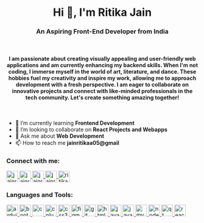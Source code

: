 <h1 align="center">Hi 👋, I'm Ritika Jain</h1>
<h3 align="center">An Aspiring Front-End Developer from India</h3>

<br>
<h4 align="center">I am passionate about creating visually appealing and user-friendly web applications and am currently enhancing my backend skills. When I'm not coding, I immerse myself in the world of art, literature, and dance. These hobbies fuel my creativity and inspire my work, allowing me to approach development with a fresh perspective. I am eager to collaborate on innovative projects and connect with like-minded professionals in the tech community. Let's create something amazing together!</h4>

<br>

- 🌱 I’m currently learning **Frontend Development**
- 👯 I’m looking to collaborate on **React Projects and Webapps**
- 💬 Ask me about **Web Development**
- 📫 How to reach me **jainritikaa05@gmail**

<h3 align="left">Connect with me:</h3>
<p align="left">
  <a href="https://twitter.com/jainritikaa05" target="blank">
    <img align="center" src="https://img.icons8.com/color/48/000000/twitter.png" alt="jainritikaa05" height="30" width="30" />
  </a>
  <a href="https://linkedin.com/in/jainritikaa" target="blank">
    <img align="center" src="https://img.icons8.com/color/48/000000/linkedin.png" alt="jainritikaa" height="30" width="30" />
  </a>
  <a href="https://instagram.com/jainritikaaa" target="blank">
    <img align="center" src="https://img.icons8.com/color/48/000000/instagram-new.png" alt="jainritikaaa" height="30" width="30" />
  </a>
  <a href="https://www.leetcode.com/jainritikaaa" target="blank">
    <img align="center" src="https://img.icons8.com/color/48/000000/leetcode.png" alt="jainritikaaa" height="30" width="30" />
  </a>
  <a href="https://discord.gg/ritika0487" target="blank">
    <img align="center" src="https://img.icons8.com/color/48/000000/discord-new-logo.png" alt="ritika0487" height="30" width="30" />
  </a>
</p>

<h3 align="left">Languages and Tools:</h3>
<p align="left">
  <a href="https://www.arduino.cc/" target="_blank" rel="noreferrer">
    <img src="https://img.icons8.com/color/48/000000/arduino.png" alt="arduino" height="30" width="30" />
  </a>
  <a href="https://getbootstrap.com" target="_blank" rel="noreferrer">
    <img src="https://img.icons8.com/color/48/000000/bootstrap.png" alt="bootstrap" height="30" width="30" />
  </a>
  <a href="https://www.cprogramming.com/" target="_blank" rel="noreferrer">
    <img src="https://img.icons8.com/color/48/000000/c-programming.png" alt="c" height="30" width="30" />
  </a>
  <a href="https://www.w3schools.com/cpp/" target="_blank" rel="noreferrer">
    <img src="https://img.icons8.com/color/48/000000/c-plus-plus-logo.png" alt="cplusplus" height="30" width="30" />
  </a>
  <a href="https://www.w3schools.com/css/" target="_blank" rel="noreferrer">
    <img src="https://img.icons8.com/color/48/000000/css3.png" alt="css3" height="30" width="30" />
  </a>
  <a href="https://www.figma.com/" target="_blank" rel="noreferrer">
    <img src="https://img.icons8.com/color/48/000000/figma.png" alt="figma" height="30" width="30" />
  </a>
  <a href="https://git-scm.com/" target="_blank" rel="noreferrer">
    <img src="https://img.icons8.com/color/48/000000/git.png" alt="git" height="30" width="30" />
  </a>
  <a href="https://www.w3.org/html/" target="_blank" rel="noreferrer">
    <img src="https://img.icons8.com/color/48/000000/html-5.png" alt="html5" height="30" width="30" />
  </a>
  <a href="https://www.java.com" target="_blank" rel="noreferrer">
    <img src="https://img.icons8.com/color/48/000000/java-coffee-cup-logo.png" alt="java" height="30" width="30" />
  </a>
  <a href="https://developer.mozilla.org/en-US/docs/Web/JavaScript" target="_blank" rel="noreferrer">
    <img src="https://img.icons8.com/color/48/000000/javascript.png" alt="javascript" height="30" width="30" />
  </a>
  <a href="https://www.mysql.com/" target="_blank" rel="noreferrer">
    <img src="https://img.icons8.com/color/48/000000/mysql.png" alt="mysql" height="30" width="30" />
  </a>
  <a href="https://nodejs.org" target="_blank" rel="noreferrer">
    <img src="https://img.icons8.com/color/48/000000/nodejs.png" alt="nodejs" height="30" width="30" />
  </a>
  <a href="https://www.qt.io/" target="_blank" rel="noreferrer">
    <img src="https://img.icons8.com/color/48/000000/qt.png" alt="qt" height="30" width="30" />
  </a>
  <a href="https://reactjs.org/" target="_blank" rel="noreferrer">
    <img src="https://img.icons8.com/color/48/000000/react-native.png" alt="react" height="30" width="30" />
  </a>
</p>
